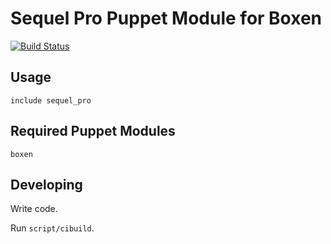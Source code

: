 # Sequel Pro Puppet Module for Boxen

[![Build Status](https://travis-ci.org/boxen/puppet-sequel_pro.png)](https://travis-ci.org/boxen/puppet-sequel_pro)

## Usage

```puppet
include sequel_pro
```

## Required Puppet Modules

`boxen`

## Developing

Write code.

Run `script/cibuild`.
